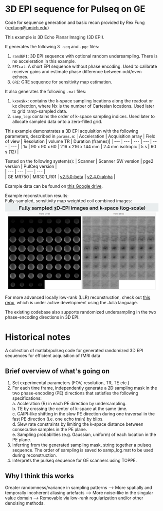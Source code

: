 # 3D EPI sequence for Pulseq on GE

Code for sequence generation and basic recon provided by Rex Fung (rexfung@umich.edu)

This example is 3D Echo Planar Imaging (3D EPI).

It generates the following 3 `.seq` and `.pge` files:
1. `randEPI`: 3D EPI sequence with optional random undersampling. There is no acceleration in this example.
2. `EPIcal`: A short EPI sequence without phase encoding. Used to calibrate receiver gains and estimate phase difference between odd/even echoes.
3. `GRE`: GRE sequence for sensitivity map estimation.

It also generates the following `.mat` files:
1. `kxoe$Nx`: contains the k-space sampling locations along the readout or kx direction, where Nx is the number of Cartesian locations. Used later to grid ramp-sampled data.
2. `samp_log`: contains the order of k-space sampling indices. Used later to allocate sampled data onto a zero-filled grid.

This example demonstrates a 3D EPI acquisition with the following parameters, described in `params.m`:
| Acceleration | Acquisition array | Field of view | Resolution | volume TR | Duration (frames)|
| --- | --- | --- | --- | --- | --- |
| 1x | 90 x 90 x 60 | 216 x 216 x 144 mm | 2.4 mm isotropic | 5 s | 60 s (12) |

Tested on the following system(s):
| Scanner | Scanner SW version | pge2 version | PulCeq version |  
| --- | --- | --- | --- |  
| GE MR750 | MR30.1\_R01 | [v2.5.0-beta](https://github.com/jfnielsen/TOPPEpsdSourceCode/releases/tag/v2.5.0-beta) | [v2.4.0-alpha](https://github.com/HarmonizedMRI/PulCeq/releases/tag/v2.4.0-alpha) |

Example data can be found on [this Google drive](https://drive.google.com/drive/folders/1Mr3bEBwpTkS7gcOj8-WnCEWCLHBrYQFL?usp=sharing).

Example reconstruction results:  
Fully-sampled, sensitivity map weighted coil combined images:  
![1x_recon_images](https://github.com/HarmonizedMRI/SequenceExamples-GE/blob/main/pge2/rand3depi/readme_imgs/1x_recon.png)

For more advanced locally low-rank (LLR) reconstruction, check out [this repo](https://github.com/rextlfung/fmri-recon), which is under active development using the Julia language.

The existing codebase also supports randomized undersampling in the two phase-encoding directions in 3D EPI.

# Historical notes
A collection of matlab/pulseq code for generated randomized 3D EPI sequences for efficient acquisition of fMRI data

## Brief overview of what's going on
1. Set experimental parameters (FOV, resolution, TR, TE etc.)
2. For each time frame, independently generate a 2D sampling mask in the two phase-encoding (PE) directions that satisfies the following specifications:  
   a. Accleration (R) in each PE direction by undersampling.  
   b. TE by crossing the center of k-space at the same time.  
   c. CAIPI-like shifting in the slow PE direction during one traversal in the fast PE direction (i.e. one echo train) by blips.  
   d. Slew rate constraints by limiting the k-space distance between consecutive samples in the PE plane.  
   e. Sampling probabilties (e.g. Gaussian, uniform) of each location in the PE plane.  
4. Inferring from the generated sampling mask, string together a pulseq sequence. The order of sampling is saved to samp_log.mat to be used during reconstruction.  
5. Interprets the pulseq sequence for GE scanners using TOPPE.  

## Why I think this works
Greater randomness/variance in sampling patterns --> More spatially and temporally incoherent aliasing artefacts --> More noise-like in the singular value domain --> Removable via low-rank regularization and/or other denoising methods.

